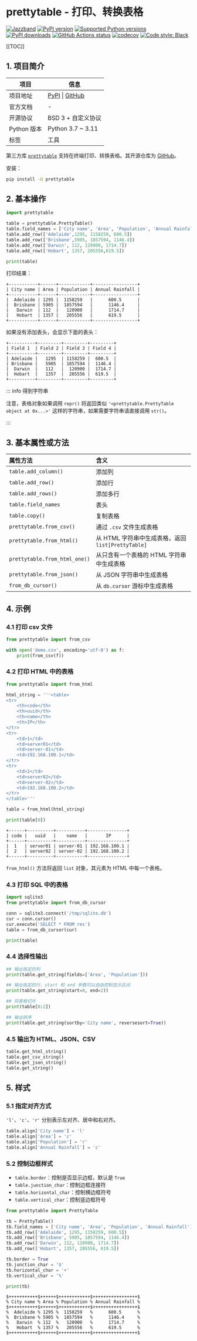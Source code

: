 # prettytable - 打印、转换表格

<div class="no-link">

[![Jazzband](https://jazzband.co/static/img/badge.svg)](https://jazzband.co/)
[![PyPI version](https://img.shields.io/pypi/v/prettytable.svg?logo=pypi&logoColor=FFE873)](https://pypi.org/project/prettytable/)
[![Supported Python versions](https://img.shields.io/pypi/pyversions/prettytable.svg?logo=python&logoColor=FFE873)](https://pypi.org/project/prettytable/)
[![PyPI downloads](https://img.shields.io/pypi/dm/prettytable.svg)](https://pypistats.org/packages/prettytable)
[![GitHub Actions status](https://github.com/jazzband/prettytable/workflows/Test/badge.svg)](https://github.com/jazzband/prettytable/actions)
[![codecov](https://codecov.io/gh/jazzband/prettytable/branch/main/graph/badge.svg)](https://codecov.io/gh/jazzband/prettytable)
[![Code style: Black](https://img.shields.io/badge/code%20style-black-000000.svg)](https://github.com/psf/black)

</div>

[[TOC]]

## 1. 项目简介

| 项目        | 信息                                                                                               |
| ----------- | -------------------------------------------------------------------------------------------------- |
| 项目地址    | [PyPI](https://pypi.org/project/prettytable/) \| [GitHub](https://github.com/jazzband/prettytable) |
| 官方文档    | -                                                                                                  |
| 开源协议    | BSD 3 + 自定义协议                                                                                 |
| Python 版本 | Python 3.7 ~ 3.11                                                                                  |
| 标签        | 工具                                                                                               |

第三方库 [`prettytable`](https://pypi.org/project/prettytable/) 支持在终端打印、转换表格。其开源仓库为 [GitHub](https://github.com/jazzband/prettytable)。

安装：

```bash
pip install -U prettytable
```

## 2. 基本操作

```python
import prettytable

table = prettytable.PrettyTable()
table.field_names = ['City name', 'Area', 'Population', 'Annual Rainfall']
table.add_row(['Adelaide',1295, 1158259, 600.5])
table.add_row(['Brisbane',5905, 1857594, 1146.4])
table.add_row(['Darwin', 112, 120900, 1714.7])
table.add_row(['Hobart', 1357, 205556,619.5])

print(table)
```

打印结果：

```log
+-----------+------+------------+-----------------+
| City name | Area | Population | Annual Rainfall |
+-----------+------+------------+-----------------+
|  Adelaide | 1295 |  1158259   |      600.5      |
|  Brisbane | 5905 |  1857594   |      1146.4     |
|   Darwin  | 112  |   120900   |      1714.7     |
|   Hobart  | 1357 |   205556   |      619.5      |
+-----------+------+------------+-----------------+
```

如果没有添加表头，会显示下面的表头：

```log
+----------+---------+---------+---------+
| Field 1  | Field 2 | Field 3 | Field 4 |
+----------+---------+---------+---------+
| Adelaide |   1295  | 1158259 |  600.5  |
| Brisbane |   5905  | 1857594 |  1146.4 |
|  Darwin  |   112   |  120900 |  1714.7 |
|  Hobart  |   1357  |  205556 |  619.5  |
+----------+---------+---------+---------+
```

::: info 得到字符串

注意，表格对象如果调用 `repr()` 将返回类似 `'<prettytable.PrettyTable object at 0x...>'` 这样的字符串，如果需要字符串请直接调用 `str()`。

:::

## 3. 基本属性或方法

| 属性方法                      | 含义                                               |
| :---------------------------- | :------------------------------------------------- |
| `table.add_column()`          | 添加列                                             |
| `table.add_row()`             | 添加行                                             |
| `table.add_rows()`            | 添加多行                                           |
| `table.field_names`           | 表头                                               |
| `table.copy()`                | 复制表格                                           |
| `prettytable.from_csv()`      | 通过 `.csv` 文件生成表格                           |
| `prettytable.from_html()`     | 从 HTML 字符串中生成表格，返回 `list[PrettyTable]` |
| `prettytable.from_html_one()` | 从只含有一个表格的 HTML 字符串中生成表格           |
| `prettytable.from_json()`     | 从 JSON 字符串中生成表格                           |
| `from_db_cursor()`            | 从 `db.cursor` 游标中生成表格                      |

## 4. 示例

### 4.1 打印 csv 文件

```python
from prettytable import from_csv

with open('demo.csv', encoding='utf-8') as f:
    print(from_csv(f))
```

### 4.2 打印 HTML 中的表格

```python
from prettytable import from_html

html_string = '''<table>
<tr>
    <th>code</th>
    <th>uuid</th>
    <th>name</th>
    <th>IP</th>
</tr>
<tr>
    <td>1</td>
    <td>server01</td>
    <td>server-01</td>
    <td>192.168.100.1</td>
</tr>
<tr>
    <td>2</td>
    <td>server02</td>
    <td>server-02</td>
    <td>192.168.100.2</td>
</tr>
</table>'''

table = from_html(html_string)

print(table[0])
```

```log
+------+----------+-----------+---------------+
| code |   uuid   |    name   |       IP      |
+------+----------+-----------+---------------+
|  1   | server01 | server-01 | 192.168.100.1 |
|  2   | server02 | server-02 | 192.168.100.2 |
+------+----------+-----------+---------------+
```

`from_html()` 方法将返回 `list` 对象，其元素为 HTML 中每一个表格。

### 4.3 打印 SQL 中的表格

```python
import sqlite3
from prettytable import from_db_cursor

conn = sqlite3.connect('/tmp/sqlite.db')
cur = conn.cursor()
cur.execute('SELECT * FROM res')
table = from_db_cursor(cur)

print(table)
```

### 4.4 选择性输出

```python
## 输出指定的列
print(table.get_string(fields=['Area', 'Population']))

## 输出指定的行，start 和 end 参数可以自由控制显示区间
print(table.get_string(start=0, end=2))

## 将表格切片
print(table[0:2])

## 输出排序
print(table.get_string(sortby='City name', reversesort=True))
```

### 4.5 输出为 HTML、JSON、CSV

```python
table.get_html_string()
table.get_csv_string()
table.get_json_string()
table.get_string()
```

## 5. 样式

### 5.1 指定对齐方式

`'l'`、`'c'`、`'r'` 分别表示左对齐、居中和右对齐。

```python
table.align['City name'] = 'l'
table.align['Area'] = 'c'
table.align['Population'] = 'r'
table.align['Annual Rainfall'] = 'c'
```

### 5.2 控制边框样式

- `table.border`：控制是否显示边框，默认是 `True`
- `table.junction_char`：控制边框连接符
- `table.horizontal_char`：控制横边框符号
- `table.vertical_char`：控制竖边框符号

```python
from prettytable import PrettyTable

tb = PrettyTable()
tb.field_names = ['City name', 'Area', 'Population', 'Annual Rainfall']
tb.add_row(['Adelaide', 1295, 1158259, 600.5])
tb.add_row(['Brisbane', 5905, 1857594, 1146.4])
tb.add_row(['Darwin', 112, 120900, 1714.7])
tb.add_row(['Hobart', 1357, 205556, 619.5])

tb.border = True
tb.junction_char = '$'
tb.horizontal_char = '+'
tb.vertical_char = '%'

print(tb)
```

```log
$+++++++++++$++++++$++++++++++++$+++++++++++++++++$
% City name % Area % Population % Annual Rainfall %
$+++++++++++$++++++$++++++++++++$+++++++++++++++++$
%  Adelaide % 1295 %  1158259   %      600.5      %
%  Brisbane % 5905 %  1857594   %      1146.4     %
%   Darwin  % 112  %   120900   %      1714.7     %
%   Hobart  % 1357 %   205556   %      619.5      %
$+++++++++++$++++++$++++++++++++$+++++++++++++++++$
```
